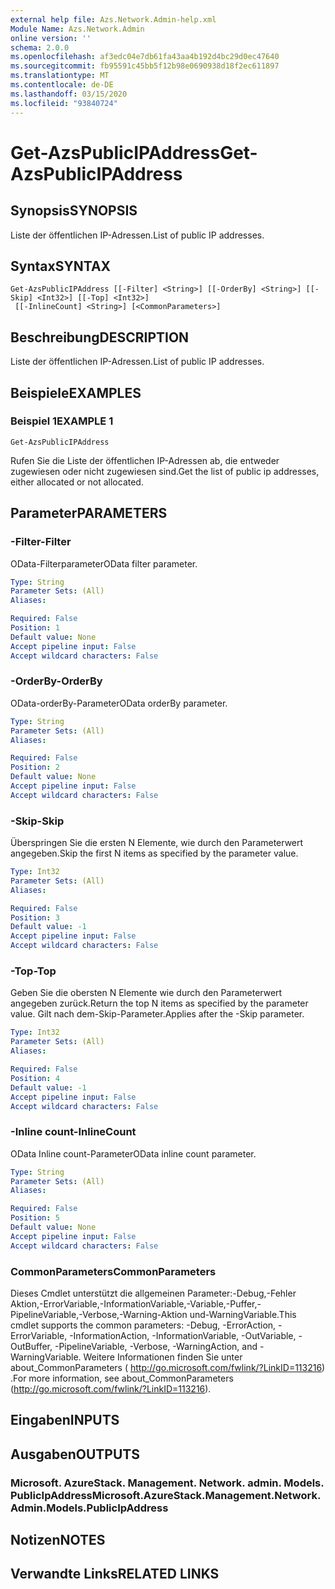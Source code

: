 ```yaml
---
external help file: Azs.Network.Admin-help.xml
Module Name: Azs.Network.Admin
online version: ''
schema: 2.0.0
ms.openlocfilehash: af3edc04e7db61fa43aa4b192d4bc29d0ec47640
ms.sourcegitcommit: fb95591c45bb5f12b98e0690938d18f2ec611897
ms.translationtype: MT
ms.contentlocale: de-DE
ms.lasthandoff: 03/15/2020
ms.locfileid: "93840724"
---
```

# <span data-ttu-id="4e9d2-101">Get-AzsPublicIPAddress</span><span class="sxs-lookup"><span data-stu-id="4e9d2-101">Get-AzsPublicIPAddress</span></span>

## <span data-ttu-id="4e9d2-102">Synopsis</span><span class="sxs-lookup"><span data-stu-id="4e9d2-102">SYNOPSIS</span></span>
<span data-ttu-id="4e9d2-103">Liste der öffentlichen IP-Adressen.</span><span class="sxs-lookup"><span data-stu-id="4e9d2-103">List of public IP addresses.</span></span>

## <span data-ttu-id="4e9d2-104">Syntax</span><span class="sxs-lookup"><span data-stu-id="4e9d2-104">SYNTAX</span></span>

```
Get-AzsPublicIPAddress [[-Filter] <String>] [[-OrderBy] <String>] [[-Skip] <Int32>] [[-Top] <Int32>]
 [[-InlineCount] <String>] [<CommonParameters>]
```

## <span data-ttu-id="4e9d2-105">Beschreibung</span><span class="sxs-lookup"><span data-stu-id="4e9d2-105">DESCRIPTION</span></span>
<span data-ttu-id="4e9d2-106">Liste der öffentlichen IP-Adressen.</span><span class="sxs-lookup"><span data-stu-id="4e9d2-106">List of public IP addresses.</span></span>

## <span data-ttu-id="4e9d2-107">Beispiele</span><span class="sxs-lookup"><span data-stu-id="4e9d2-107">EXAMPLES</span></span>

### <span data-ttu-id="4e9d2-108">Beispiel 1</span><span class="sxs-lookup"><span data-stu-id="4e9d2-108">EXAMPLE 1</span></span>
```
Get-AzsPublicIPAddress
```

<span data-ttu-id="4e9d2-109">Rufen Sie die Liste der öffentlichen IP-Adressen ab, die entweder zugewiesen oder nicht zugewiesen sind.</span><span class="sxs-lookup"><span data-stu-id="4e9d2-109">Get the list of public ip addresses, either allocated or not allocated.</span></span>

## <span data-ttu-id="4e9d2-110">Parameter</span><span class="sxs-lookup"><span data-stu-id="4e9d2-110">PARAMETERS</span></span>

### <span data-ttu-id="4e9d2-111">-Filter</span><span class="sxs-lookup"><span data-stu-id="4e9d2-111">-Filter</span></span>
<span data-ttu-id="4e9d2-112">OData-Filterparameter</span><span class="sxs-lookup"><span data-stu-id="4e9d2-112">OData filter parameter.</span></span>

```yaml
Type: String
Parameter Sets: (All)
Aliases:

Required: False
Position: 1
Default value: None
Accept pipeline input: False
Accept wildcard characters: False
```

### <span data-ttu-id="4e9d2-113">-OrderBy</span><span class="sxs-lookup"><span data-stu-id="4e9d2-113">-OrderBy</span></span>
<span data-ttu-id="4e9d2-114">OData-orderBy-Parameter</span><span class="sxs-lookup"><span data-stu-id="4e9d2-114">OData orderBy parameter.</span></span>

```yaml
Type: String
Parameter Sets: (All)
Aliases:

Required: False
Position: 2
Default value: None
Accept pipeline input: False
Accept wildcard characters: False
```

### <span data-ttu-id="4e9d2-115">-Skip</span><span class="sxs-lookup"><span data-stu-id="4e9d2-115">-Skip</span></span>
<span data-ttu-id="4e9d2-116">Überspringen Sie die ersten N Elemente, wie durch den Parameterwert angegeben.</span><span class="sxs-lookup"><span data-stu-id="4e9d2-116">Skip the first N items as specified by the parameter value.</span></span>

```yaml
Type: Int32
Parameter Sets: (All)
Aliases:

Required: False
Position: 3
Default value: -1
Accept pipeline input: False
Accept wildcard characters: False
```

### <span data-ttu-id="4e9d2-117">-Top</span><span class="sxs-lookup"><span data-stu-id="4e9d2-117">-Top</span></span>
<span data-ttu-id="4e9d2-118">Geben Sie die obersten N Elemente wie durch den Parameterwert angegeben zurück.</span><span class="sxs-lookup"><span data-stu-id="4e9d2-118">Return the top N items as specified by the parameter value.</span></span>
<span data-ttu-id="4e9d2-119">Gilt nach dem-Skip-Parameter.</span><span class="sxs-lookup"><span data-stu-id="4e9d2-119">Applies after the -Skip parameter.</span></span>

```yaml
Type: Int32
Parameter Sets: (All)
Aliases:

Required: False
Position: 4
Default value: -1
Accept pipeline input: False
Accept wildcard characters: False
```

### <span data-ttu-id="4e9d2-120">-Inline count</span><span class="sxs-lookup"><span data-stu-id="4e9d2-120">-InlineCount</span></span>
<span data-ttu-id="4e9d2-121">OData Inline count-Parameter</span><span class="sxs-lookup"><span data-stu-id="4e9d2-121">OData inline count parameter.</span></span>

```yaml
Type: String
Parameter Sets: (All)
Aliases:

Required: False
Position: 5
Default value: None
Accept pipeline input: False
Accept wildcard characters: False
```

### <span data-ttu-id="4e9d2-122">CommonParameters</span><span class="sxs-lookup"><span data-stu-id="4e9d2-122">CommonParameters</span></span>
<span data-ttu-id="4e9d2-123">Dieses Cmdlet unterstützt die allgemeinen Parameter:-Debug,-Fehler Aktion,-ErrorVariable,-InformationVariable,-Variable,-Puffer,-PipelineVariable,-Verbose,-Warning-Aktion und-WarningVariable.</span><span class="sxs-lookup"><span data-stu-id="4e9d2-123">This cmdlet supports the common parameters: -Debug, -ErrorAction, -ErrorVariable, -InformationAction, -InformationVariable, -OutVariable, -OutBuffer, -PipelineVariable, -Verbose, -WarningAction, and -WarningVariable.</span></span> <span data-ttu-id="4e9d2-124">Weitere Informationen finden Sie unter about_CommonParameters ( http://go.microsoft.com/fwlink/?LinkID=113216) .</span><span class="sxs-lookup"><span data-stu-id="4e9d2-124">For more information, see about_CommonParameters (http://go.microsoft.com/fwlink/?LinkID=113216).</span></span>

## <span data-ttu-id="4e9d2-125">Eingaben</span><span class="sxs-lookup"><span data-stu-id="4e9d2-125">INPUTS</span></span>

## <span data-ttu-id="4e9d2-126">Ausgaben</span><span class="sxs-lookup"><span data-stu-id="4e9d2-126">OUTPUTS</span></span>

### <span data-ttu-id="4e9d2-127">Microsoft. AzureStack. Management. Network. admin. Models. PublicIpAddress</span><span class="sxs-lookup"><span data-stu-id="4e9d2-127">Microsoft.AzureStack.Management.Network.Admin.Models.PublicIpAddress</span></span>

## <span data-ttu-id="4e9d2-128">Notizen</span><span class="sxs-lookup"><span data-stu-id="4e9d2-128">NOTES</span></span>

## <span data-ttu-id="4e9d2-129">Verwandte Links</span><span class="sxs-lookup"><span data-stu-id="4e9d2-129">RELATED LINKS</span></span>
